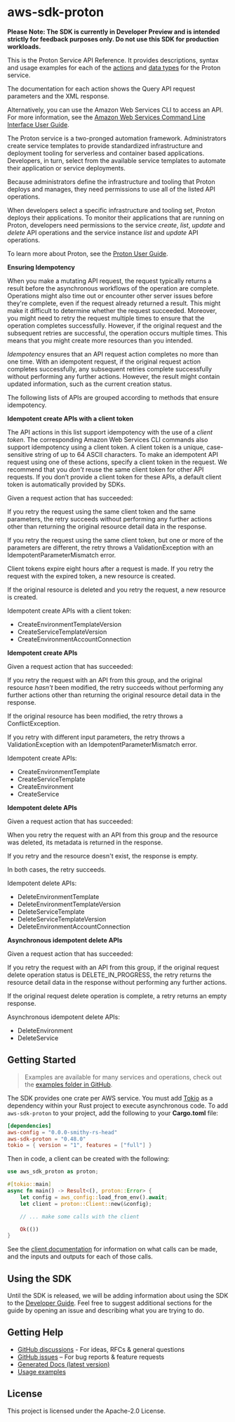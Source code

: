 # aws-sdk-proton

**Please Note: The SDK is currently in Developer Preview and is intended strictly for
feedback purposes only. Do not use this SDK for production workloads.**

This is the Proton Service API Reference. It provides descriptions, syntax and usage examples for each of the [actions](https://docs.aws.amazon.com/proton/latest/APIReference/API_Operations.html) and [data types](https://docs.aws.amazon.com/proton/latest/APIReference/API_Types.html) for the Proton service.

The documentation for each action shows the Query API request parameters and the XML response.

Alternatively, you can use the Amazon Web Services CLI to access an API. For more information, see the [Amazon Web Services Command Line Interface User Guide](https://docs.aws.amazon.com/cli/latest/userguide/cli-chap-welcome.html).

The Proton service is a two-pronged automation framework. Administrators create service templates to provide standardized infrastructure and deployment tooling for serverless and container based applications. Developers, in turn, select from the available service templates to automate their application or service deployments.

Because administrators define the infrastructure and tooling that Proton deploys and manages, they need permissions to use all of the listed API operations.

When developers select a specific infrastructure and tooling set, Proton deploys their applications. To monitor their applications that are running on Proton, developers need permissions to the service _create_, _list_, _update_ and _delete_ API operations and the service instance _list_ and _update_ API operations.

To learn more about Proton, see the [Proton User Guide](https://docs.aws.amazon.com/proton/latest/userguide/Welcome.html).

__Ensuring Idempotency__

When you make a mutating API request, the request typically returns a result before the asynchronous workflows of the operation are complete. Operations might also time out or encounter other server issues before they're complete, even if the request already returned a result. This might make it difficult to determine whether the request succeeded. Moreover, you might need to retry the request multiple times to ensure that the operation completes successfully. However, if the original request and the subsequent retries are successful, the operation occurs multiple times. This means that you might create more resources than you intended.

_Idempotency_ ensures that an API request action completes no more than one time. With an idempotent request, if the original request action completes successfully, any subsequent retries complete successfully without performing any further actions. However, the result might contain updated information, such as the current creation status.

The following lists of APIs are grouped according to methods that ensure idempotency.

__Idempotent create APIs with a client token__

The API actions in this list support idempotency with the use of a _client token_. The corresponding Amazon Web Services CLI commands also support idempotency using a client token. A client token is a unique, case-sensitive string of up to 64 ASCII characters. To make an idempotent API request using one of these actions, specify a client token in the request. We recommend that you _don't_ reuse the same client token for other API requests. If you don’t provide a client token for these APIs, a default client token is automatically provided by SDKs.

Given a request action that has succeeded:

If you retry the request using the same client token and the same parameters, the retry succeeds without performing any further actions other than returning the original resource detail data in the response.

If you retry the request using the same client token, but one or more of the parameters are different, the retry throws a ValidationException with an IdempotentParameterMismatch error.

Client tokens expire eight hours after a request is made. If you retry the request with the expired token, a new resource is created.

If the original resource is deleted and you retry the request, a new resource is created.

Idempotent create APIs with a client token:
  - CreateEnvironmentTemplateVersion
  - CreateServiceTemplateVersion
  - CreateEnvironmentAccountConnection

__Idempotent create APIs__

Given a request action that has succeeded:

If you retry the request with an API from this group, and the original resource _hasn't_ been modified, the retry succeeds without performing any further actions other than returning the original resource detail data in the response.

If the original resource has been modified, the retry throws a ConflictException.

If you retry with different input parameters, the retry throws a ValidationException with an IdempotentParameterMismatch error.

Idempotent create APIs:
  - CreateEnvironmentTemplate
  - CreateServiceTemplate
  - CreateEnvironment
  - CreateService

__Idempotent delete APIs__

Given a request action that has succeeded:

When you retry the request with an API from this group and the resource was deleted, its metadata is returned in the response.

If you retry and the resource doesn't exist, the response is empty.

In both cases, the retry succeeds.

Idempotent delete APIs:
  - DeleteEnvironmentTemplate
  - DeleteEnvironmentTemplateVersion
  - DeleteServiceTemplate
  - DeleteServiceTemplateVersion
  - DeleteEnvironmentAccountConnection

__Asynchronous idempotent delete APIs__

Given a request action that has succeeded:

If you retry the request with an API from this group, if the original request delete operation status is DELETE_IN_PROGRESS, the retry returns the resource detail data in the response without performing any further actions.

If the original request delete operation is complete, a retry returns an empty response.

Asynchronous idempotent delete APIs:
  - DeleteEnvironment
  - DeleteService

## Getting Started

> Examples are available for many services and operations, check out the
> [examples folder in GitHub](https://github.com/awslabs/aws-sdk-rust/tree/main/examples).

The SDK provides one crate per AWS service. You must add [Tokio](https://crates.io/crates/tokio)
as a dependency within your Rust project to execute asynchronous code. To add `aws-sdk-proton` to
your project, add the following to your **Cargo.toml** file:

```toml
[dependencies]
aws-config = "0.0.0-smithy-rs-head"
aws-sdk-proton = "0.48.0"
tokio = { version = "1", features = ["full"] }
```

Then in code, a client can be created with the following:

```rust
use aws_sdk_proton as proton;

#[tokio::main]
async fn main() -> Result<(), proton::Error> {
    let config = aws_config::load_from_env().await;
    let client = proton::Client::new(&config);

    // ... make some calls with the client

    Ok(())
}
```

See the [client documentation](https://docs.rs/aws-sdk-proton/latest/aws_sdk_proton/client/struct.Client.html)
for information on what calls can be made, and the inputs and outputs for each of those calls.

## Using the SDK

Until the SDK is released, we will be adding information about using the SDK to the
[Developer Guide](https://docs.aws.amazon.com/sdk-for-rust/latest/dg/welcome.html). Feel free to suggest
additional sections for the guide by opening an issue and describing what you are trying to do.

## Getting Help

* [GitHub discussions](https://github.com/awslabs/aws-sdk-rust/discussions) - For ideas, RFCs & general questions
* [GitHub issues](https://github.com/awslabs/aws-sdk-rust/issues/new/choose) – For bug reports & feature requests
* [Generated Docs (latest version)](https://awslabs.github.io/aws-sdk-rust/)
* [Usage examples](https://github.com/awslabs/aws-sdk-rust/tree/main/examples)

## License

This project is licensed under the Apache-2.0 License.

